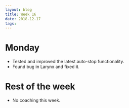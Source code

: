 ```yaml
---
layout: blog
title: Week 16
date: 2018-12-17
tags:
---
```

# Monday
* Tested and improved the latest auto-stop functionality.
* Found bug in Larynx and fixed it.

# Rest of the week
* No coaching this week.

